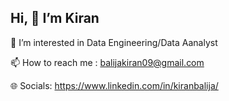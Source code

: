 ## Hi, 👋 I’m Kiran

👀 I’m interested in Data Engineering/Data Aanalyst

📫 How to reach me : balijakiran09@gmail.com 

🌐 Socials:
https://www.linkedin.com/in/kiranbalija/

<!--
**balijak/balijak** is a ✨ _special_ ✨ repository because its `README.md` (this file) appears on your GitHub profile.

Here are some ideas to get you started:
👋 Hi, I’m Kiran
👀 I’m interested in Data Engineering/Data Aanalyst
📫 How to reach me : balijakiran09@gmail.com
-->
